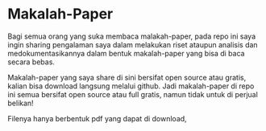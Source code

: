 # Makalah-Paper

Bagi semua orang yang suka membaca malakah-paper, pada repo ini saya ingin sharing pengalaman saya dalam melakukan riset ataupun analisis dan medokumentasikannya dalam bentuk makalah-paper yang bisa di baca secara bebas.

Makalah-paper yang saya share di sini bersifat open source atau gratis, kalian bisa download langsung melalui github. Jadi makalah-paper di repo ini semua bersifat open source atau full gratis, namun tidak untuk di perjual belikan!

Filenya hanya berbentuk pdf yang dapat di download, 
